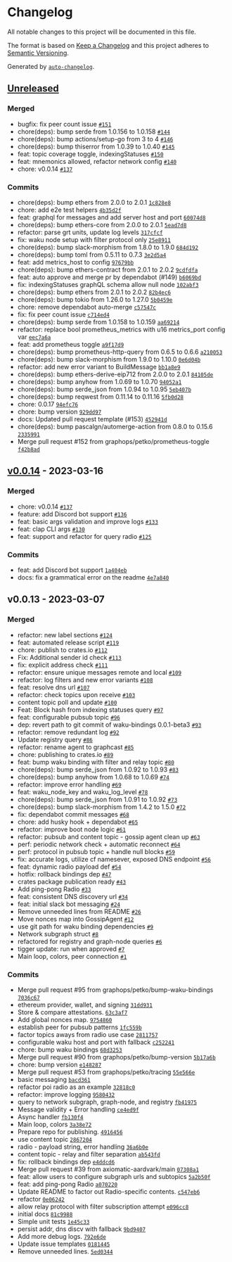 # Changelog

All notable changes to this project will be documented in this file.

The format is based on [Keep a Changelog](https://keepachangelog.com/en/1.0.0/)
and this project adheres to [Semantic Versioning](https://semver.org/spec/v2.0.0.html).

Generated by [`auto-changelog`](https://github.com/CookPete/auto-changelog).

## [Unreleased](https://github.com/graphops/graphcast-sdk/compare/v0.0.14...HEAD)

### Merged

- bugfix: fix peer count issue [`#151`](https://github.com/graphops/graphcast-sdk/pull/151)
- chore(deps): bump serde from 1.0.156 to 1.0.158 [`#144`](https://github.com/graphops/graphcast-sdk/pull/144)
- chore(deps): bump actions/setup-go from 3 to 4 [`#146`](https://github.com/graphops/graphcast-sdk/pull/146)
- chore(deps): bump thiserror from 1.0.39 to 1.0.40 [`#145`](https://github.com/graphops/graphcast-sdk/pull/145)
- feat: topic coverage toggle, indexingStatuses [`#150`](https://github.com/graphops/graphcast-sdk/pull/150)
- feat: mnemonics allowed, refactor network config [`#140`](https://github.com/graphops/graphcast-sdk/pull/140)
- chore: v0.0.14 [`#137`](https://github.com/graphops/graphcast-sdk/pull/137)

### Commits

- chore(deps): bump ethers from 2.0.0 to 2.0.1 [`1c828e8`](https://github.com/graphops/graphcast-sdk/commit/1c828e8f3f0ca8737cb33d153ec928aeb1ecc105)
- chore: add e2e test helpers [`4b35d2f`](https://github.com/graphops/graphcast-sdk/commit/4b35d2f2bf68a0203e1e3256fa86b899d03b646e)
- feat: graphql for messages and add server host and port [`60074d8`](https://github.com/graphops/graphcast-sdk/commit/60074d8ae3ab47c1e96391012cf4df35d2db62c4)
- chore(deps): bump ethers-core from 2.0.0 to 2.0.1 [`5ead7d8`](https://github.com/graphops/graphcast-sdk/commit/5ead7d8d9d37f356bbfe240e6f6aed3fadf3026e)
- refactor: parse grt units, update log levels [`317cfcf`](https://github.com/graphops/graphcast-sdk/commit/317cfcff60e9fbf1883e357ae7a831388a5d88af)
- fix: waku node setup with filter protocol only [`25e8911`](https://github.com/graphops/graphcast-sdk/commit/25e8911a904e8571701d6fbb25f4581a900f13b9)
- chore(deps): bump slack-morphism from 1.8.0 to 1.9.0 [`684d192`](https://github.com/graphops/graphcast-sdk/commit/684d192774e4fe1a1bff01032b1948b1d96a4ae0)
- chore(deps): bump toml from 0.5.11 to 0.7.3 [`3e2d5a4`](https://github.com/graphops/graphcast-sdk/commit/3e2d5a42714426910c836240ab319827887b25bf)
- feat: add metrics_host to config [`97679bb`](https://github.com/graphops/graphcast-sdk/commit/97679bb6012e97219d981eb55c51db98526e9179)
- chore(deps): bump ethers-contract from 2.0.1 to 2.0.2 [`9cdfdfa`](https://github.com/graphops/graphcast-sdk/commit/9cdfdfa14b576d973f9efed5c827258e24ab8977)
- feat: auto approve and merge pr by dependabot (#149) [`b6069bd`](https://github.com/graphops/graphcast-sdk/commit/b6069bd01c2a2f663552c1d2c560533ad244dc22)
- fix: indexingStatuses graphQL schema allow null node [`102abf3`](https://github.com/graphops/graphcast-sdk/commit/102abf3d77268ea851269a0804b4340fa6e99986)
- chore(deps): bump ethers from 2.0.1 to 2.0.2 [`82b4ec6`](https://github.com/graphops/graphcast-sdk/commit/82b4ec64c4e9b06aefd9bd676bd445cd5525d58c)
- chore(deps): bump tokio from 1.26.0 to 1.27.0 [`5b0459e`](https://github.com/graphops/graphcast-sdk/commit/5b0459e0f571e3875a367f7555f73c73a95e3aac)
- chore: remove dependabot auto-merge [`c57547c`](https://github.com/graphops/graphcast-sdk/commit/c57547cac174a8ae121f9ee9229e5f84654ead73)
- fix: fix peer count issue [`c714ed4`](https://github.com/graphops/graphcast-sdk/commit/c714ed484a80cec324a087ab612d6ea17afde85c)
- chore(deps): bump serde from 1.0.158 to 1.0.159 [`aa69214`](https://github.com/graphops/graphcast-sdk/commit/aa69214b85f2105c3017300bfcc9d9759a810e96)
- refactor: replace bool prometheus_metrics with u16 metrics_port config var [`eec7a6a`](https://github.com/graphops/graphcast-sdk/commit/eec7a6abab8d1873e1a31a5bc49d2fd179a54a2d)
- feat: add prometheus toggle [`a9f17d9`](https://github.com/graphops/graphcast-sdk/commit/a9f17d93977bfc4ff9e9d6701af32fde2d167ada)
- chore(deps): bump prometheus-http-query from 0.6.5 to 0.6.6 [`a210053`](https://github.com/graphops/graphcast-sdk/commit/a2100539a48d985e8744ea277395499215b65ee1)
- chore(deps): bump slack-morphism from 1.9.0 to 1.10.0 [`0e6d04b`](https://github.com/graphops/graphcast-sdk/commit/0e6d04bcb347af6d0bd055391e4b1eaa198da645)
- refactor: add new error variant to BuildMessage [`bb1a8e9`](https://github.com/graphops/graphcast-sdk/commit/bb1a8e9b62abd2131750f20f934b0c24f53a15e6)
- chore(deps): bump ethers-derive-eip712 from 2.0.0 to 2.0.1 [`84105de`](https://github.com/graphops/graphcast-sdk/commit/84105de98248423def851085d0032d742f62cd4b)
- chore(deps): bump anyhow from 1.0.69 to 1.0.70 [`94052a1`](https://github.com/graphops/graphcast-sdk/commit/94052a15860aeeb6737db9ee0bad607efcfe9835)
- chore(deps): bump serde_json from 1.0.94 to 1.0.95 [`5eb407b`](https://github.com/graphops/graphcast-sdk/commit/5eb407b1d6128c577c7a35046183205619c78dc8)
- chore(deps): bump reqwest from 0.11.14 to 0.11.16 [`5fb0d28`](https://github.com/graphops/graphcast-sdk/commit/5fb0d28e9c5de908d76770e115d3518f0425b187)
- chore: 0.0.17 [`94efc76`](https://github.com/graphops/graphcast-sdk/commit/94efc763fcfd641512586562a2acf8600bfc9251)
- chore: bump version [`929dd97`](https://github.com/graphops/graphcast-sdk/commit/929dd9729343b0e3fa4c6c49f5572c9176115ae2)
- docs: Updated pull request template (#153) [`452941d`](https://github.com/graphops/graphcast-sdk/commit/452941d6053caffeeae96bde231f833c3647c54e)
- chore(deps): bump pascalgn/automerge-action from 0.8.0 to 0.15.6 [`2335991`](https://github.com/graphops/graphcast-sdk/commit/2335991bc903f28e08e1df226c24608cdb5ddde3)
- Merge pull request #152 from graphops/petko/prometheus-toggle [`f42b8ad`](https://github.com/graphops/graphcast-sdk/commit/f42b8adaca23404f49e8127dfe8d75bbfd7ef321)

## [v0.0.14](https://github.com/graphops/graphcast-sdk/compare/v0.0.13...v0.0.14) - 2023-03-16

### Merged

- chore: v0.0.14 [`#137`](https://github.com/graphops/graphcast-sdk/pull/137)
- feature: add Discord bot support [`#136`](https://github.com/graphops/graphcast-sdk/pull/136)
- feat: basic args validation and improve logs [`#133`](https://github.com/graphops/graphcast-sdk/pull/133)
- feat: clap CLI args [`#130`](https://github.com/graphops/graphcast-sdk/pull/130)
- feat: support and refactor for query radio [`#125`](https://github.com/graphops/graphcast-sdk/pull/125)

### Commits

- feat: add Discord bot support [`1a404eb`](https://github.com/graphops/graphcast-sdk/commit/1a404ebf62b61bd5a2f9a6d05657d799187d4478)
- docs: fix a grammatical error on the readme [`4e7a840`](https://github.com/graphops/graphcast-sdk/commit/4e7a8401341122d781f682b9c1783aac4795c3e5)

## v0.0.13 - 2023-03-07

### Merged

- refactor: new label sections [`#124`](https://github.com/graphops/graphcast-sdk/pull/124)
- feat: automated release script [`#119`](https://github.com/graphops/graphcast-sdk/pull/119)
- chore: publish to crates.io [`#112`](https://github.com/graphops/graphcast-sdk/pull/112)
- Fix: Additional sender id check [`#113`](https://github.com/graphops/graphcast-sdk/pull/113)
- fix: explicit address check [`#111`](https://github.com/graphops/graphcast-sdk/pull/111)
- refactor: ensure unique messages remote and local [`#109`](https://github.com/graphops/graphcast-sdk/pull/109)
- refactor: log filters and new error variants [`#108`](https://github.com/graphops/graphcast-sdk/pull/108)
- feat: resolve dns url [`#107`](https://github.com/graphops/graphcast-sdk/pull/107)
- refactor: check topics upon receive [`#103`](https://github.com/graphops/graphcast-sdk/pull/103)
- content topic poll and update [`#100`](https://github.com/graphops/graphcast-sdk/pull/100)
- Feat: Block hash from indexing statuses query [`#97`](https://github.com/graphops/graphcast-sdk/pull/97)
- feat: configurable pubsub topic [`#96`](https://github.com/graphops/graphcast-sdk/pull/96)
- dep: revert path to git commit of waku-bindings 0.0.1-beta3 [`#93`](https://github.com/graphops/graphcast-sdk/pull/93)
- refactor: remove redundant log [`#92`](https://github.com/graphops/graphcast-sdk/pull/92)
- Update registry query [`#86`](https://github.com/graphops/graphcast-sdk/pull/86)
- refactor: rename agent to graphcast [`#85`](https://github.com/graphops/graphcast-sdk/pull/85)
- chore: publishing to crates.io [`#89`](https://github.com/graphops/graphcast-sdk/pull/89)
- feat: bump waku binding with filter and relay topic [`#80`](https://github.com/graphops/graphcast-sdk/pull/80)
- chore(deps): bump serde_json from 1.0.92 to 1.0.93 [`#83`](https://github.com/graphops/graphcast-sdk/pull/83)
- chore(deps): bump anyhow from 1.0.68 to 1.0.69 [`#74`](https://github.com/graphops/graphcast-sdk/pull/74)
- refactor: improve error handling [`#69`](https://github.com/graphops/graphcast-sdk/pull/69)
- feat: waku_node_key and waku_log_level [`#78`](https://github.com/graphops/graphcast-sdk/pull/78)
- chore(deps): bump serde_json from 1.0.91 to 1.0.92 [`#73`](https://github.com/graphops/graphcast-sdk/pull/73)
- chore(deps): bump slack-morphism from 1.4.2 to 1.5.0 [`#72`](https://github.com/graphops/graphcast-sdk/pull/72)
- fix: dependabot commit messages [`#68`](https://github.com/graphops/graphcast-sdk/pull/68)
- chore: add husky hook + dependabot [`#65`](https://github.com/graphops/graphcast-sdk/pull/65)
- refactor: improve boot node logic [`#61`](https://github.com/graphops/graphcast-sdk/pull/61)
- refactor: pubsub and content topic - gossip agent clean up [`#63`](https://github.com/graphops/graphcast-sdk/pull/63)
- perf: periodic network check + automatic reconnect [`#64`](https://github.com/graphops/graphcast-sdk/pull/64)
- perf: protocol in pubsub topic + handle null blocks [`#59`](https://github.com/graphops/graphcast-sdk/pull/59)
- fix: accurate logs, utilize cf namesever, exposed DNS endpoint [`#56`](https://github.com/graphops/graphcast-sdk/pull/56)
- feat: dynamic radio payload def [`#54`](https://github.com/graphops/graphcast-sdk/pull/54)
- hotfix: rollback bindings dep [`#47`](https://github.com/graphops/graphcast-sdk/pull/47)
- crates package publication ready [`#43`](https://github.com/graphops/graphcast-sdk/pull/43)
- Add ping-pong Radio [`#33`](https://github.com/graphops/graphcast-sdk/pull/33)
- feat: consistent DNS discovery url [`#34`](https://github.com/graphops/graphcast-sdk/pull/34)
- feat: initial slack bot messaging [`#24`](https://github.com/graphops/graphcast-sdk/pull/24)
- Remove unneeded lines from README [`#26`](https://github.com/graphops/graphcast-sdk/pull/26)
- Move nonces map into GossipAgent [`#12`](https://github.com/graphops/graphcast-sdk/pull/12)
- use git path for waku binding dependencies [`#9`](https://github.com/graphops/graphcast-sdk/pull/9)
- Network subgraph struct  [`#8`](https://github.com/graphops/graphcast-sdk/pull/8)
- refactored for registry and graph-node queries [`#6`](https://github.com/graphops/graphcast-sdk/pull/6)
- tigger update: run when approved [`#7`](https://github.com/graphops/graphcast-sdk/pull/7)
- Main loop, colors, peer connection [`#1`](https://github.com/graphops/graphcast-sdk/pull/1)

### Commits

- Merge pull request #95 from graphops/petko/bump-waku-bindings [`7036c67`](https://github.com/graphops/graphcast-sdk/commit/7036c679bf336b6da6fa347f1fadd0c8afbb0b4d)
- ethereum provider, wallet, and signing [`31dd931`](https://github.com/graphops/graphcast-sdk/commit/31dd9313e46fdbca9a941803fd1ad3f287130d79)
- Store & compare attestations. [`63c3af7`](https://github.com/graphops/graphcast-sdk/commit/63c3af7d817cfe2d85d5246ac0d00091209cfc01)
- Add global nonces map. [`9754860`](https://github.com/graphops/graphcast-sdk/commit/9754860813ff889c3972ed5d96bf81130ea677db)
- establish peer for pubsub patterns [`1fc559b`](https://github.com/graphops/graphcast-sdk/commit/1fc559b013f412978ea4bd349d2bd9ba204f7633)
- factor topics aways from radio use case [`2811757`](https://github.com/graphops/graphcast-sdk/commit/281175758590b1a8daf14eb6f0bced8efdaa59c6)
- configurable waku host and port with fallback [`c252241`](https://github.com/graphops/graphcast-sdk/commit/c25224153388bc373fb8a4729647ee819943e395)
- chore: bump waku bindings [`68d3253`](https://github.com/graphops/graphcast-sdk/commit/68d32532b2bbf7a71a3707872ef247652918aac1)
- Merge pull request #90 from graphops/petko/bump-version [`5b17a6b`](https://github.com/graphops/graphcast-sdk/commit/5b17a6b3440bc7dc32538cce1939efd2398324eb)
- chore: bump version [`e148287`](https://github.com/graphops/graphcast-sdk/commit/e14828777fa65d564ab8ff1e432137685cc3fdfd)
- Merge pull request #53 from graphops/petko/tracing [`55e566e`](https://github.com/graphops/graphcast-sdk/commit/55e566e428fc82054b09a4a957987541a094fca1)
- basic messaging [`bacd361`](https://github.com/graphops/graphcast-sdk/commit/bacd3618876a795d4887d91f37d05f787a9a50f4)
- refactor poi radio as an example [`32818c0`](https://github.com/graphops/graphcast-sdk/commit/32818c041999d49d1ed34c0455024d8fc242cc1e)
- refactor: improve logging [`9580432`](https://github.com/graphops/graphcast-sdk/commit/9580432a360f59e641aa3caa6380c064312dba88)
- query to network subgraph, graph-node, and registry [`fb41975`](https://github.com/graphops/graphcast-sdk/commit/fb419759110c67bbfb591313b9f02cadfbf49240)
- Message validity + Error handling [`ce4ed9f`](https://github.com/graphops/graphcast-sdk/commit/ce4ed9f3cabd8cf5807dcab352107d7cbf4c6cb2)
- Async handler [`fb130f4`](https://github.com/graphops/graphcast-sdk/commit/fb130f4f9d272145077e169512b4ad9a9b594edb)
- Main loop, colors [`3a38e72`](https://github.com/graphops/graphcast-sdk/commit/3a38e72d3de82387c508ba7539dff5bafaf83ad3)
- Prepare repo for publishing. [`4916456`](https://github.com/graphops/graphcast-sdk/commit/4916456444fb8bfc90e31a097f067906ddc3762b)
- use content topic [`2867204`](https://github.com/graphops/graphcast-sdk/commit/2867204f3ce003875cac2d7e80efa6e858601aba)
- radio - payload string, error handling [`36a6b0e`](https://github.com/graphops/graphcast-sdk/commit/36a6b0e7d454fb05a6408c41f5ee1d7a7f024b76)
- content topic - relay and filter separation [`ab543fd`](https://github.com/graphops/graphcast-sdk/commit/ab543fdd25b266b460a25562905c18eb6750c18d)
- fix: rollback bindings dep [`e4ddcd6`](https://github.com/graphops/graphcast-sdk/commit/e4ddcd68b3a1fd4134a42c356af22746a73019d0)
- Merge pull request #39 from axiomatic-aardvark/main [`07308a1`](https://github.com/graphops/graphcast-sdk/commit/07308a1028a59d4fca8cad21d0e5e7e362968eb4)
- feat: allow users to configure subgraph urls and subtopics [`5a2b50f`](https://github.com/graphops/graphcast-sdk/commit/5a2b50f034cb55bb8d2cc457298e4d32286c14d4)
- feat: add ping-pong Radio [`a070220`](https://github.com/graphops/graphcast-sdk/commit/a070220bffc5f2a0fa3aae1cce073b4f654526d3)
- Update README to factor out Radio-specific contents. [`c547eb6`](https://github.com/graphops/graphcast-sdk/commit/c547eb62a05e13ae8b911f0a423c3dfc103e70ee)
- refactor [`0e06242`](https://github.com/graphops/graphcast-sdk/commit/0e06242085a536e17a8755b07923a65b256d886d)
- allow relay protocol with filter subscription attempt [`e096cc8`](https://github.com/graphops/graphcast-sdk/commit/e096cc8c5e72b142198a1ed30e4b26a4c66d116d)
- initial docs [`81c9988`](https://github.com/graphops/graphcast-sdk/commit/81c998893e77666a63cefacbb6f17ee053903f60)
- Simple unit tests [`1e45c33`](https://github.com/graphops/graphcast-sdk/commit/1e45c33431c676fc726820e36c3fcaff43223d90)
- persist addr, dns discv with fallback [`9bd9407`](https://github.com/graphops/graphcast-sdk/commit/9bd9407414ef93f6494fc8ca2626e09ddeb3a54f)
- Add more debug logs. [`792e6de`](https://github.com/graphops/graphcast-sdk/commit/792e6de7c8e0ce9f303bd837a7e2dd37d451df09)
- Update issue templates [`0181445`](https://github.com/graphops/graphcast-sdk/commit/0181445fbb8c81efa44876aca2940931b0ea830f)
- Remove unneeded lines. [`5ed0344`](https://github.com/graphops/graphcast-sdk/commit/5ed034437b03d7fc04cd13f1ad9cce11d035c24f)
